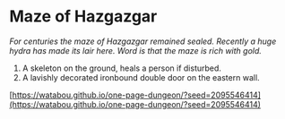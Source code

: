 # Maze of Hazgazgar 

*For centuries the maze of Hazgazgar remained sealed. Recently a huge hydra has made its lair here. Word is that the maze is rich with gold.*

1. A skeleton on the ground, heals a person if disturbed.
2. A lavishly decorated ironbound double door on the eastern wall.

[https://watabou.github.io/one-page-dungeon/?seed=2095546414](https://watabou.github.io/one-page-dungeon/?seed=2095546414)